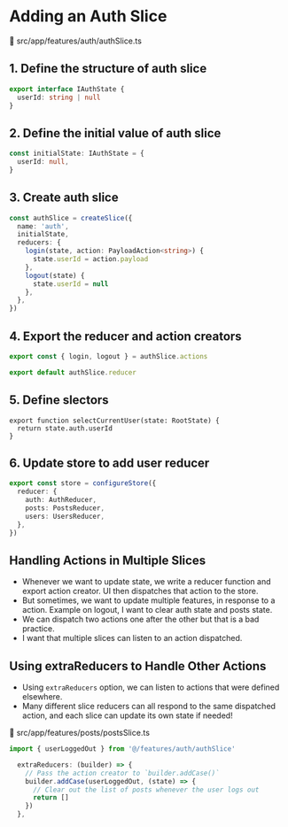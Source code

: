 # Adding an Auth Slice

📁 src/app/features/auth/authSlice.ts

## 1. Define the structure of auth slice

```ts
export interface IAuthState {
  userId: string | null
}
```

## 2. Define the initial value of auth slice

```ts
const initialState: IAuthState = {
  userId: null,
}
```

## 3. Create auth slice

```ts
const authSlice = createSlice({
  name: 'auth',
  initialState,
  reducers: {
    login(state, action: PayloadAction<string>) {
      state.userId = action.payload
    },
    logout(state) {
      state.userId = null
    },
  },
})

```

## 4. Export the reducer and action creators

```ts
export const { login, logout } = authSlice.actions

export default authSlice.reducer
```

## 5. Define slectors

```
export function selectCurrentUser(state: RootState) {
  return state.auth.userId
}
```

## 6. Update store to add user reducer

```ts
export const store = configureStore({
  reducer: {
    auth: AuthReducer,
    posts: PostsReducer,
    users: UsersReducer,
  },
})
```


## Handling Actions in Multiple Slices

- Whenever we want to update state, we write a reducer function and export action creator. UI then dispatches that action to the store.
- But sometimes, we want to update multiple features, in response to a action. Example on logout, I want to clear auth state and posts state.
- We can dispatch two actions one after the other but that is a bad practice.
- I want that multiple slices can listen to an action dispatched.


## Using extraReducers to Handle Other Actions

- Using `extraReducers` option, we can listen to actions that were defined elsewhere.
- Many different slice reducers can all respond to the same dispatched action, and each slice can update its own state if needed!


📁 src/app/features/posts/postsSlice.ts


```ts
import { userLoggedOut } from '@/features/auth/authSlice'

  extraReducers: (builder) => {
    // Pass the action creator to `builder.addCase()`
    builder.addCase(userLoggedOut, (state) => {
      // Clear out the list of posts whenever the user logs out
      return []
    })
  },
```
